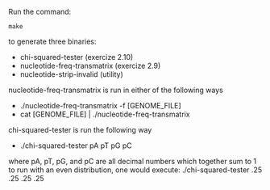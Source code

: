 Run the command:
````
make
````
to generate three binaries:
 - chi-squared-tester (exercize 2.10)
 - nucleotide-freq-transmatrix (exercize 2.9)
 - nucleotide-strip-invalid (utility)


nucleotide-freq-transmatrix is run in either of the following ways
 - ./nucleotide-freq-transmatrix -f [GENOME_FILE]
 - cat [GENOME_FILE] | ./nucleotide-freq-transmatrix

 chi-squared-tester is run the following way
  - ./chi-squared-tester pA pT pG pC

where pA, pT, pG, and pC are all decimal numbers which together sum to 1
to run with an even distribution, one would execute:
./chi-squared-tester .25 .25 .25 .25


